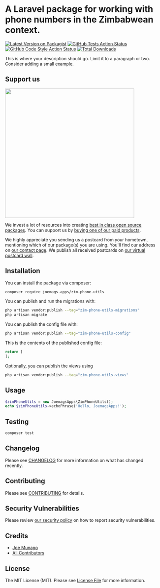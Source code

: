 # A Laravel package for working with phone numbers in the Zimbabwean context.

[![Latest Version on Packagist](https://img.shields.io/packagist/v/joemags-apps/zim-phone-utils.svg?style=flat-square)](https://packagist.org/packages/joemags-apps/zim-phone-utils)
[![GitHub Tests Action Status](https://img.shields.io/github/actions/workflow/status/joemags-apps/zim-phone-utils/run-tests.yml?branch=main&label=tests&style=flat-square)](https://github.com/joemags-apps/zim-phone-utils/actions?query=workflow%3Arun-tests+branch%3Amain)
[![GitHub Code Style Action Status](https://img.shields.io/github/actions/workflow/status/joemags-apps/zim-phone-utils/fix-php-code-style-issues.yml?branch=main&label=code%20style&style=flat-square)](https://github.com/joemags-apps/zim-phone-utils/actions?query=workflow%3A"Fix+PHP+code+style+issues"+branch%3Amain)
[![Total Downloads](https://img.shields.io/packagist/dt/joemags-apps/zim-phone-utils.svg?style=flat-square)](https://packagist.org/packages/joemags-apps/zim-phone-utils)

This is where your description should go. Limit it to a paragraph or two. Consider adding a small example.

## Support us

[<img src="https://github-ads.s3.eu-central-1.amazonaws.com/zim-phone-utils.jpg?t=1" width="419px" />](https://spatie.be/github-ad-click/zim-phone-utils)

We invest a lot of resources into creating [best in class open source packages](https://spatie.be/open-source). You can support us by [buying one of our paid products](https://spatie.be/open-source/support-us).

We highly appreciate you sending us a postcard from your hometown, mentioning which of our package(s) you are using. You'll find our address on [our contact page](https://spatie.be/about-us). We publish all received postcards on [our virtual postcard wall](https://spatie.be/open-source/postcards).

## Installation

You can install the package via composer:

```bash
composer require joemags-apps/zim-phone-utils
```

You can publish and run the migrations with:

```bash
php artisan vendor:publish --tag="zim-phone-utils-migrations"
php artisan migrate
```

You can publish the config file with:

```bash
php artisan vendor:publish --tag="zim-phone-utils-config"
```

This is the contents of the published config file:

```php
return [
];
```

Optionally, you can publish the views using

```bash
php artisan vendor:publish --tag="zim-phone-utils-views"
```

## Usage

```php
$zimPhoneUtils = new JoemagsApps\ZimPhoneUtils();
echo $zimPhoneUtils->echoPhrase('Hello, JoemagsApps!');
```

## Testing

```bash
composer test
```

## Changelog

Please see [CHANGELOG](CHANGELOG.md) for more information on what has changed recently.

## Contributing

Please see [CONTRIBUTING](CONTRIBUTING.md) for details.

## Security Vulnerabilities

Please review [our security policy](../../security/policy) on how to report security vulnerabilities.

## Credits

- [Joe Munapo](https://github.com/joemags-apps)
- [All Contributors](../../contributors)

## License

The MIT License (MIT). Please see [License File](LICENSE.md) for more information.
